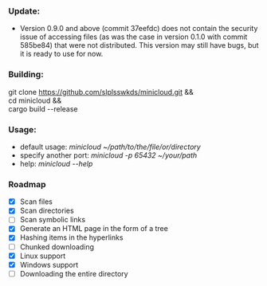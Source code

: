### Update:
* Version 0.9.0 and above (commit 37eefdc) does not contain the security issue of accessing files (as was the case in version 0.1.0 with commit 585be84) that were not distributed. This version may still have bugs, but it is ready to use for now.

### Building:
git clone https://github.com/slplsswkds/minicloud.git && \
cd minicloud && \
cargo build --release

### Usage:
* default usage: _minicloud ~/path/to/the/file/or/directory_
* specify another port: _minicloud -p 65432 ~/your/path_
* help: _minicloud --help_

### Roadmap
- [x] Scan files
- [x] Scan directories
- [ ] Scan symbolic links
- [x] Generate an HTML page in the form of a tree
- [x] Hashing items in the hyperlinks
- [ ] Chunked downloading
- [x] Linux support
- [x] Windows support
- [ ] Downloading the entire directory
